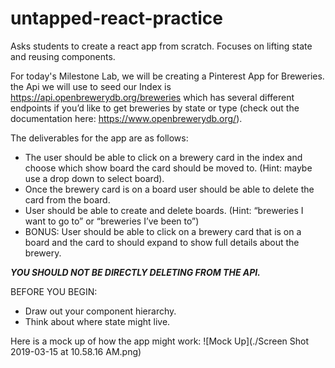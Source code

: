 # untapped-react-practice
Asks students to create a react app from scratch. Focuses on lifting state and reusing components.

For today's Milestone Lab, we will be creating a Pinterest App for Breweries. the Api we will use to seed our Index is https://api.openbrewerydb.org/breweries which has several different endpoints if you’d like to get breweries by state or type (check out the documentation here: https://www.openbrewerydb.org/).

The deliverables for the app are as follows:
- The user should be able to click on a brewery card in the index and choose which show board the card should be moved to. (Hint: maybe use a drop down to select board).
- Once the brewery card is on a board user should be able to delete the card from the board.
- User should be able to create and delete boards. (Hint: “breweries I want to go to” or “breweries I’ve been to”)
- BONUS: User should be able to click on a brewery card that is on a board and the card to should expand to show full details about the brewery.

***YOU SHOULD NOT BE DIRECTLY DELETING FROM THE API.***

BEFORE YOU BEGIN:
- Draw out your component hierarchy.
- Think about where state might live.

Here is a mock up of how the app might work:
![Mock Up](./Screen Shot 2019-03-15 at 10.58.16 AM.png)
